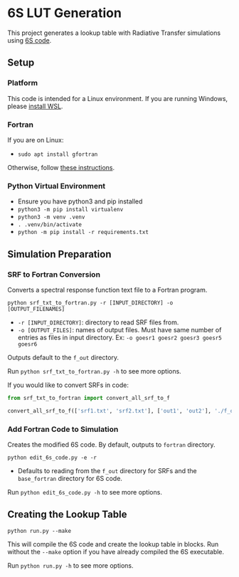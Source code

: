# 6S LUT Generation
This project generates a lookup table with Radiative Transfer simulations using [6S code](https://salsa.umd.edu/6spage.html).

## Setup
### Platform
This code is intended for a Linux environment. If you are running Windows, please [install WSL](https://learn.microsoft.com/en-us/windows/wsl/install).

### Fortran
If you are on Linux:
- `sudo apt install gfortran`

Otherwise, follow [these instructions](https://fortran-lang.org/en/learn/os_setup/install_gfortran/). 

### Python Virtual Environment
- Ensure you have python3 and pip installed
- `python3 -m pip install virtualenv`
- `python3 -m venv .venv`
- `. .venv/bin/activate`
- `python -m pip install -r requirements.txt`

## Simulation Preparation
### SRF to Fortran Conversion
Converts a spectral response function text file to a Fortran program.

`python srf_txt_to_fortran.py -r [INPUT_DIRECTORY] -o [OUTPUT_FILENAMES]`
- `-r [INPUT_DIRECTORY]`: directory to read SRF files from.
- `-o [OUTPUT_FILES]`: names of output files. Must have same number of entries as files in input directory.
Ex: `-o goesr1 goesr2 goesr3 goesr5 goesr6`

Outputs default to the `f_out` directory.

Run `python srf_txt_to_fortran.py -h` to see more options.

If you would like to convert SRFs in code:
```python
from srf_txt_to_fortran import convert_all_srf_to_f

convert_all_srf_to_f(['srf1.txt', 'srf2.txt'], ['out1', 'out2'], './f_out')
```

### Add Fortran Code to Simulation
Creates the modified 6S code. By default, outputs to `fortran` directory.

`python edit_6s_code.py -e -r`
- Defaults to reading from the `f_out` directory for SRFs and the `base_fortran` directory for 6S code. 

Run `python edit_6s_code.py -h` to see more options.

## Creating the Lookup Table
`python run.py --make`

This will compile the 6S code and create the lookup table in blocks.
Run without the `--make` option if you have already compiled the 6S executable. 

Run `python run.py -h` to see more options.